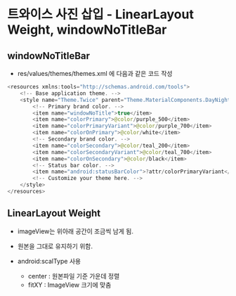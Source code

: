 # 트와이스 사진 삽입 - LinearLayout Weight, windowNoTitleBar

## windowNoTitleBar

- res/values/themes/themes.xml 에 다음과 같은 코드 작성

```kt
<resources xmlns:tools="http://schemas.android.com/tools">
    <!-- Base application theme. -->
    <style name="Theme.Twice" parent="Theme.MaterialComponents.DayNight.DarkActionBar">
        <!-- Primary brand color. -->
        <item name="windowNoTitle">true</item>
        <item name="colorPrimary">@color/purple_500</item>
        <item name="colorPrimaryVariant">@color/purple_700</item>
        <item name="colorOnPrimary">@color/white</item>
        <!-- Secondary brand color. -->
        <item name="colorSecondary">@color/teal_200</item>
        <item name="colorSecondaryVariant">@color/teal_700</item>
        <item name="colorOnSecondary">@color/black</item>
        <!-- Status bar color. -->
        <item name="android:statusBarColor">?attr/colorPrimaryVariant</item>
        <!-- Customize your theme here. -->
    </style>
</resources>
```

## LinearLayout Weight

- imageView는 위아래 공간이 조금씩 남게 됨.
- 원본을 그대로 유지하기 위함.
- android:scalType 사용

  - center : 원본파일 기준 가운데 정렬
  - fitXY : ImageView 크기에 맞춤

